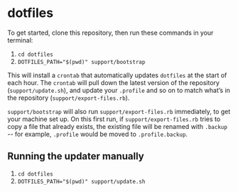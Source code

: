 # dotfiles

To get started, clone this repository, then run these commands in your terminal:

1. `cd dotfiles`
1. `DOTFILES_PATH="$(pwd)" support/bootstrap`

This will install a `crontab` that automatically updates `dotfiles` at the start of each hour. The `crontab` will pull down the latest version of the repository (`support/update.sh`), and update your `.profile` and so on to match what’s in the repository (`support/export-files.rb`).

`support/bootstrap` will also run `support/export-files.rb` immediately, to get your machine set up. On this first run, if `support/export-files.rb` tries to copy a file that already exists, the existing file will be renamed with `.backup` -- for example, `.profile` would be moved to `.profile.backup`.

## Running the updater manually

1. `cd dotfiles`
1. `DOTFILES_PATH="$(pwd)" support/update.sh`
